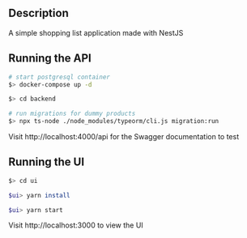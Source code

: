 ## Description

A simple shopping list application made with NestJS

## Running the API

```bash
# start postgresql container
$> docker-compose up -d

$> cd backend

# run migrations for dummy products
$> npx ts-node ./node_modules/typeorm/cli.js migration:run
```

Visit http://localhost:4000/api for the Swagger documentation to test

## Running the UI

```bash
$> cd ui

$ui> yarn install

$ui> yarn start
```

Visit http://localhost:3000 to view the UI

